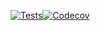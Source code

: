[![Tests](https://github.com/paris3200/scout/workflows/Tests/badge.svg)](https://github.com/paris3200/scout/actions?workflow=Tests)[![Codecov](https://codecov.io/gh/paris3200/scout/branch/master/graph/badge.svg)](https://codecov.io/gh/paris3200/scout)
